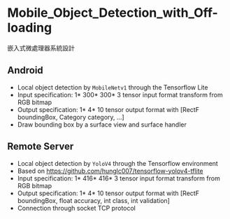 # Mobile_Object_Detection_with_Off-loading
嵌入式微處理器系統設計


## Android
- Local object detection by `MobileNetv1` through the Tensorflow Lite
- Input specification: 1* 300* 300* 3 tensor input format transform from RGB bitmap 
- Output specification: 1* 4* 10 tensor output format with [RectF boundingBox, Category category, ...]
- Draw bounding box by a surface view and surface handler


## Remote Server
- Local object detection by `YoloV4` through the Tensorflow environment
- Based on https://github.com/hunglc007/tensorflow-yolov4-tflite
- Input specification: 1* 416* 416* 3 tensor input format transform from RGB bitmap 
- Output specification: 1* 4* 10 tensor output format with [RectF boundingBox, float accuracy, int class, int validation]
- Connection through socket TCP protocol

